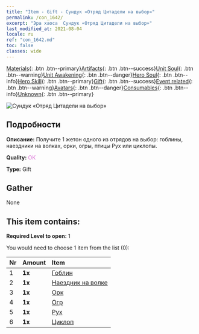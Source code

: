 ```yaml
---
title: "Item - Gift - Сундук «Отряд Цитадели на выбор»"
permalink: /con_1642/
excerpt: "Эра хаоса  Сундук «Отряд Цитадели на выбор»"
last_modified_at: 2021-08-04
locale: ru
ref: "con_1642.md"
toc: false
classes: wide
---
```

 [Materials](/ItemsRU/){: .btn .btn--primary}[Artifacts](/ItemsRU/Artifacts/){: .btn .btn--success}[Unit Soul](/ItemsRU/UnitSoul/){: .btn .btn--warning}[Unit Awakening](/ItemsRU/UnitAwakening/){: .btn .btn--danger}[Hero Soul](/ItemsRU/HeroSoul/){: .btn .btn--info}[Hero Skill](/ItemsRU/HeroSkill/){: .btn .btn--primary}[Gift](/ItemsRU/Gift/){: .btn .btn--success}[Event related](/ItemsRU/Events/){: .btn .btn--warning}[Avatars](/ItemsRU/Avatars/){: .btn .btn--danger}[Consumables](/ItemsRU/Consumables/){: .btn .btn--info}[Unknown](/ItemsRU/Unknown/){: .btn .btn--primary}

 ![Сундук «Отряд Цитадели на выбор»](/images/t/i_907258.png)

## Подробности
 **Описание:** Получите 1 жетон одного из отрядов на выбор: гоблины, наездники на волках, орки, огры, птицы Рух или циклопы.

 **Quality:** <span style="color: #DA70D6">OK</span>

 **Type:** Gift

## Gather

  None

## This item contains:

 **Required Level to open:** 1

 You would need to choose 1 item from the list (0):

  | Nr | Amount |     Item    |
  |:---|:-------|:------------|
  | 1 |  **1x** | [Гоблин](/ItemsRU/unt_217/) |  | 
  | 2 |  **1x** | [Наездник на волке](/ItemsRU/unt_218/) |  | 
  | 3 |  **1x** | [Орк](/ItemsRU/unt_219/) |  | 
  | 4 |  **1x** | [Огр](/ItemsRU/unt_220/) |  | 
  | 5 |  **1x** | [Рух](/ItemsRU/unt_221/) |  | 
  | 6 |  **1x** | [Циклоп](/ItemsRU/unt_222/) |  | 

